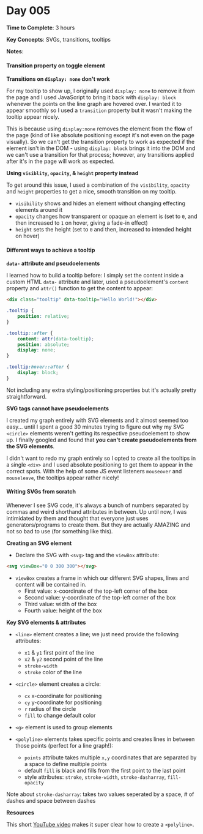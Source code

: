 # Day 005

**Time to Complete**: 3 hours

**Key Concepts**: SVGs, transitions, tooltips

**Notes**:

#### Transition property on toggle element

**Transitions on `display: none` don't work**

For my tooltip to show up, I originally used `display: none` to remove it from the page and I used JavaScript to bring it back with `display: block` whenever the points on the line graph are hovered over. I wanted it to appear smoothly so I used a `transition` property but it wasn't making the tooltip appear nicely.

This is because using `display:none` removes the element from the **flow** of the page (kind of like absolute positioning except it's not even on the page visually). So we can't get the transition property to work as expected if the element isn't in the DOM - using `display: block` brings it into the DOM and we can't use a transition for that process; however, any transitions applied after it's in the page will work as expected.

**Using `visiblity`, `opacity`, & `height` property instead**

To get around this issue, I used a combination of the `visibility`, `opacity` and `height` properties to get a nice, smooth transition on my tooltip.

- `visibility` shows and hides an element without changing effecting elements around it
- `opacity` changes how transparent or opaque an element is (set to `0`, and then increased to `1` on hover, giving a fade-in effect)
- `height` sets the height (set to `0` and then, increased to intended height on hover)

#### Different ways to achieve a tooltip

**`data-` attribute and pseudoelements**

I learned how to build a tooltip before: I simply set the content inside a custom HTML `data-` attribute and later, used a pseudoelement's `content` property and `attr()` function to get the content to appear:

```html
<div class="tooltip" data-tooltip="Hello World!"></div>
```

```css
.tooltip {
	position: relative;
}

.tooltip::after {
	content: attr(data-tooltip);
	position: absolute;
	display: none;
}

.tooltip:hover::after {
	display: block;
}
```

Not including any extra styling/positioning properties but it's actually pretty straightforward.

**SVG tags cannot have pseudoelements**

I created my graph entirely with SVG elements and it almost seemed too easy... until I spent a good 30 minutes trying to figure out why my SVG `<circle>` elements weren't getting its respective pseudoelement to show up. I finally googled and found that **you can't create pseudoelements from the SVG elements**.

I didn't want to redo my graph entirely so I opted to create all the tooltips in a single `<div>` and I used absolute positioning to get them to appear in the correct spots. With the help of some JS event listeners `mouseover` and `mouseleave`, the tooltips appear rather nicely!

#### Writing SVGs from scratch

Whenever I see SVG code, it's always a bunch of numbers separated by commas and weird shorthand attributes in between. Up until now, I was intimidated by them and thought that everyone just uses generators/programs to create them. But they are actually AMAZING and not so bad to use (for something like this).

**Creating an SVG element**

- Declare the SVG with `<svg>` tag and the `viewBox` attribute:

```html
<svg viewBox="0 0 300 300"></svg>
```

- `viewBox` creates a frame in which our different SVG shapes, lines and content will be contained in.
  - First value: x-coordinate of the top-left corner of the box
  - Second value: y-coordinate of the top-left corner of the box
  - Third value: width of the box
  - Fourth value: height of the box

**Key SVG elements & attributes**

- `<line>` element creates a line; we just need provide the following attributes:

  - `x1` & `y1` first point of the line
  - `x2` & `y2` second point of the line
  - `stroke-width`
  - `stroke` color of the line

- `<circle>` element creates a circle:

  - `cx` x-coordinate for positioning
  - `cy` y-coordinate for positioning
  - `r` radius of the circle
  - `fill` to change default color

- `<g>` element is used to group elements

- `<polyline>` elements takes specific points and creates lines in between those points (perfect for a line graph!):
  - `points` attribute takes multiple `x,y` coordinates that are separated by a space to define multiple points
  - default `fill` is black and fills from the first point to the last point
  - style attributes: `stroke`, `stroke-width`, `stroke-dasharray`, `fill-opacity`

Note about `stroke-dasharray`: takes two values seperated by a space, # of dashes and space between dashes

**Resources**

This short <a href="https://youtu.be/nhieMw1vegc?si=z-qJQR9oxWqcP8As">YouTube video</a> makes it super clear how to create a `<polyline>`.
